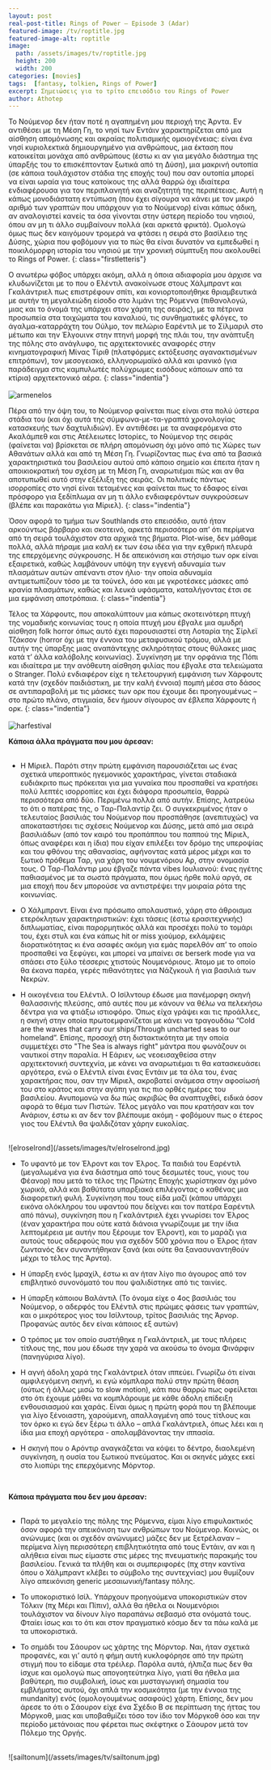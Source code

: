 ```yaml
---
layout: post
real-post-title: Rings of Power – Episode 3 (Adar)
featured-image: /tv/roptitle.jpg
featured-image-alt: roptitle
image:
  path: /assets/images/tv/roptitle.jpg
  height: 200
  width: 200
categories: [movies]
tags:  [fantasy, tolkien, Rings of Power]
excerpt: Σημειώσεις για το τρίτο επεισόδιο του Rings of Power
author: Athotep
---
```


Το Νούμενορ δεν ήταν ποτέ η αγαπημένη μου περιοχή της Άρντα. Εν αντιθέσει με τη Μέση Γη, το νησί των Εντάιν χαρακτηρίζεται από μια αίσθηση απομόνωσης και ακραίας πολιτισμικής ομοιογένειας: είναι ένα νησί κυριολεκτικά δημιουργημένο για ανθρώπους, μια έκταση που κατοικείται μονάχα από ανθρώπους (έστω κι αν για μεγάλο διάστημα της ύπαρξής του το επισκέπτονταν ξωτικά από τη Δύση), μια μακρινή ουτοπία (σε κάποια τουλάχιστον στάδια της εποχής του) που σαν ουτοπία μπορεί να είναι ωραία για τους κατοίκους της αλλά θαρρώ όχι ιδιαίτερα ενδιαφέρουσα για τον περιπλανητή και αναζητητή της περιπέτειας. Αυτή η κάπως μονοδιάστατη εντύπωση (που έχει σίγουρα να κάνει με τον μικρό αριθμό των γραπτών που υπάρχουν για το Νούμενορ) είναι κάπως άδικη, αν αναλογιστεί κανείς τα όσα γίνονται στην ύστερη περίοδο του νησιού, όπου αν μη τι άλλο συμβαίνουν πολλά (και αρκετά φρικτά). Ομολογώ όμως πως δεν καιγόμουν τρομερά να φτάσει η σειρά στο βασίλειο της Δύσης, χώρια που φοβόμουν για το πώς θα είναι δυνατόν να εμπεδωθεί η ποικιλόμορφη ιστορία του νησιού με την χρονική σύμπτυξη που ακολουθεί το Rings of Power.
{: class="firstletteris"}

Ο ανωτέρω φόβος υπάρχει ακόμη, αλλά η όποια αδιαφορία μου άρχισε να κλυδωνίζεται με το που ο Ελέντιλ ανακοίνωσε στους Χάλμπραντ και Γκαλάντριελ πως επιστρέφουν σπίτι, και κονιορτοποιήθηκε θριαμβευτικά με αυτήν τη μεγαλειώδη είσοδο στο λιμάνι της Ρόμεννα (πιθανολογώ, μιας και το όνομά της υπάρχει στον χάρτη της σειράς), με τα πέτρινα προσωπεία στα τοιχώματα του καναλιού, τις συνθηματικές φλόγες, το άγαλμα-καταρράχτη του Ούλμο, τον πελώριο Εαρέντιλ με το Σίλμαριλ στο μέτωπο και την Έλγουινκ στην πτηνή μορφή της πλάι του, την ανάπτυξη της πόλης στο ανάγλυφο, τις αρχιτεκτονικές αναφορές στην κινηματογραφική Μίνας Τίριθ (πλατφόρμες εκτόξευσης αγανακτισμένων επιτρόπων), τον μεσογειακό, ελληνορωμαϊκό αλλά και ιρανικό (για παράδειγμα στις καμπυλωτές πολύχρωμες εισόδους κάποιων από τα κτίρια) αρχιτεκτονικό αέρα.
{: class="indentia"}  
<br>
![armenelos](/assets/images/tv/armenelos.jpg) 
<br>

Πέρα από την όψη του, το Νούμενορ φαίνεται πως είναι στα πολύ ύστερα στάδια του (και όχι αυτά της σύμφωνα-με-τα-γραπτά χρονολογίας κατασκευής των δαχτυλιδιών). Εν αντιθέσει με τα αναφερόμενα στο Ακαλάμπεθ και στις Ατέλειωτες Ιστορίες, το Νούμενορ της σειράς (φαίνεται να) βρίσκεται σε πλήρη απομόνωση όχι μόνο από τις Χώρες των Αθανάτων αλλά και από τη Μέση Γη. Γνωρίζοντας πως ένα από τα βασικά χαρακτηριστικά του βασιλείου αυτού από κάποιο σημείο και έπειτα ήταν η αποικιοκρατική του σχέση με τη Μέση Γη, αναρωτιέμαι πώς και αν θα αποτυπωθεί αυτό στην εξέλιξη της σειράς. Οι πολιτικές πάντως ισορροπίες στο νησί είναι τεταμένες και φαίνεται πως το έδαφος είναι πρόσφορο για ξεδίπλωμα αν μη τι άλλο ενδιαφερόντων συγκρούσεων (βλέπε και παρακάτω για Μίριελ).
{: class="indentia"}

Όσον αφορά το τμήμα των Southlands στο επεισόδιο, αυτό ήταν αρκούντως βάρβαρο και σκοτεινό, αρκετά περισσότερο απ’ ότι περίμενα από τη σειρά τουλάχιστον στα αρχικά της βήματα. Plot-wise, δεν μάθαμε πολλά, αλλά πήραμε μια καλή εκ των έσω ιδέα για την εχθρική πλευρά της επερχόμενης σύγκρουσης. Η δε απεικόνιση και στήσιμο των ορκ είναι εξαιρετικά, καθώς λαμβάνουν υπόψη την εγγενή αδυναμία των πλασμάτων αυτών απέναντι στον ήλιο· την οποία αδυναμία αντιμετωπίζουν τόσο με τα τούνελ, όσο και με γκροτέσκες μάσκες από κρανία πλασμάτων, καθώς και λευκά υφάσματα, καταλήγοντας έτσι σε μια εμφάνιση αποτρόπαια.
{: class="indentia"}

Τέλος τα Χάρφουτς, που αποκαλύπτουν μια κάπως σκοτεινότερη πτυχή της νομαδικής κοινωνίας τους η οποία πτυχή μου έβγαλε μια αμυδρή αίσθηση folk horror όπως αυτό έχει παρουσιαστεί στη Λοταρία της Σίρλεϊ Τζάκσον (horror όχι με την έννοια του μεταφυσικού τρόμου, αλλά με αυτήν της ύπαρξης μιας αναπάντεχης σκληρότητας στους θύλακες μιας κατά τ’ άλλα καλόβολης κοινωνίας). Συγκίνηση με την ορφάνια της Πόπι και ιδιαίτερα με την ανόθευτη αίσθηση φιλίας που έβγαλε στα τελειώματα ο Stranger. Πολύ ενδιαφέρον είχε η τελετουργική εμφάνιση των Χάρφουτς κατά την (σχεδόν παιδιάστικη, με την καλή έννοια) πομπή μέσα στο δάσος σε αντιπαραβολή με τις μάσκες των ορκ που έχουμε δει προηγουμένως – στο πρώτο πλάνο, στιγμιαία, δεν ήμουν σίγουρος αν έβλεπα Χάρφουτς ή ορκ.
{: class="indentia"}  
<br>
![harfestival](/assets/images/tv/harfestival.jpg) 
<br>

**Κάποια άλλα πράγματα που μου άρεσαν:**  
<br>

* Η Μίριελ. Παρότι στην πρώτη εμφάνιση παρουσιάζεται ως ένας σχετικά υπεροπτικός ηγεμονικός χαρακτήρας, γίνεται σταδιακά ευδιάκριτο πως πρόκειται για μια γυναίκα που προσπαθεί να κρατήσει πολύ λεπτές ισορροπίες και έχει διάφορα προσωπεία, θαρρώ περισσότερα από δύο. Περιμένω πολλά από αυτήν. Επίσης, λατρεύω το ότι ο πατέρας της, ο Ταρ-Παλαντίρ ζει. Ο συγκεκριμένος ήταν ο τελευταίος βασιλιάς του Νούμενορ που προσπάθησε (ανεπιτυχώς) να αποκαταστήσει τις σχέσεις Νούμενορ και Δύσης, μετά από μια σειρά βασιλιάδων (από τον καιρό του προπάππου του παππού της Μίριελ, όπως αναφέρει και η ίδια) που είχαν επιλέξει τον δρόμο της υπεροψίας και του φθόνου της αθανασίας, αφήνοντας κατά μέρος μέχρι και το ξωτικό πρόθεμα Ταρ, για χάρη του νουμενόριου Αρ, στην ονομασία τους. Ο Ταρ-Παλάντιρ μου έβγαζε πάντα vibes Ιουλιανού: ένας ηγέτης παθιασμένος με τα σωστά πράγματα, που όμως ήρθε πολύ αργά, σε μια εποχή που δεν μπορούσε να αντιστρέψει την μοιραία ρότα της κοινωνίας.

* Ο Χάλμπραντ. Είναι ένα πρόσωπο απολαυστικό, χάρη στο άθροισμα ετερόκλητων χαρακτηριστικών: έχει τάσεις (έστω ερασιτεχνικής) διπλωματίας, είναι παρορμητικός αλλά και προσέχει πολύ το τομάρι του, έχει στυλ και ένα κάπως hit or miss χιούμορ, εκλάμψεις διορατικότητας κι ένα ασαφές ακόμη για εμάς παρελθόν απ’ το οποίο προσπαθεί να ξεφύγει, και μπορεί να μπαίνει σε berserk mode για να σπάσει στο ξύλο τέσσερις χτιστούς Νουμενόριους. Άτομο με το οποίο θα έκανα παρέα, γερές πιθανότητες για Νάζγκουλ ή για βασιλιά των Νεκρών.

* Η οικογένεια του Ελέντιλ. Ο Ισίλντουρ έδωσε μια πανέμορφη σκηνή θαλασσινής πλεύσης, από αυτές που με κάνουν να θέλω να πελεκήσω δέντρα για να φτιάξω ιστιοφόρο. Όπως είχα γράψει και τις προάλλες, η σκηνή στην οποία πρωτοεμφανίζεται με κάνει να τραγουδάω “Cold are the waves that carry our ships/Through uncharted seas to our homeland”. Επίσης, προσοχή στη διστακτικότητα με την οποία συμμετέχει στο "The Sea is always right" μάντρα που φωνάζουν οι ναυτικοί στην παραλία. Η Εάριεν, ως νεοεισαχθείσα στην αρχιτεκτονική συντεχνία, με κάνει να αναρωτιέμαι τι θα κατασκευάσει αργότερα, ενώ ο Ελέντιλ είναι ένας Εντάιν με τα όλα του, ένας χαρακτήρας που, σαν την Μίριελ, ακροβατεί ανάμεσα στην αφοσίωσή του στο κράτος και στην αγάπη για τις πιο ορθές ημέρες του βασιλείου. Ανυπομονώ να δω πώς ακριβώς θα αναπτυχθεί, ειδικά όσον αφορά το θέμα των Πιστών. Τέλος μεγάλο ναι που κρατήσαν και τον Ανάριον, έστω κι αν δεν τον βλέπουμε ακόμη - φοβόμουν πως ο έτερος γιος του Ελέντιλ θα ψαλδιζόταν χάρην ευκολίας.  
<br>
![elroselrond](/assets/images/tv/elroselrond.jpg) 
<br>

* Το υφαντό με τον Έλροντ και τον Έλρος. Τα παιδιά του Εαρέντιλ (μεγαλωμένα για ένα διάστημα από τους δεσμωτές τους, γιους του Φέανορ) που μετά το τέλος της Πρώτης Εποχής χωρίστηκαν όχι μόνο χωρικά, αλλά και βαθύτατα υπαρξιακά επιλέγοντας ο καθένας μια διαφορετική φυλή. Συγκίνηση που τους είδα μαζί (κάπου υπάρχει εικόνα ολόκληρου του υφαντού που δείχνει και τον πατέρα Εαρέντιλ από πάνω), συγκίνηση που η Γκαλάντριελ έχει γνωρίσει τον Έλρος (έναν χαρακτήρα που ούτε κατά διάνοια γνωρίζουμε με την ίδια λεπτομέρεια με αυτήν που ξέρουμε τον Έλροντ), και το μαράζι για αυτούς τους αδερφούς που για σχεδόν 500 χρόνια που ο Έλρος ήταν ζωντανός δεν συναντήθηκαν ξανά (και ούτε θα ξανασυναντηθούν μέχρι το τέλος της Άρντα).

* Η ύπαρξη ενός Ιμραχίλ, έστω κι αν ήταν λίγο πιο άγουρος από τον επιβλητικό συνονόματό του που ψαλιδίστηκε από τις ταινίες.

* Η ύπαρξη κάποιου Βαλάντιλ (Το όνομα είχε ο 4ος βασιλιάς του Νούμενορ, ο αδερφός του Ελέντιλ στις πρώιμες φάσεις των γραπτών, και ο μικρότερος γιος του Ισίλντουρ, τρίτος βασιλιάς της Άρνορ. Προφανώς αυτός δεν είναι κάποιος εξ αυτών)

* Ο τρόπος με τον οποίο συστήθηκε η Γκαλάντριελ, με τους πλήρεις τίτλους της, που μου έδωσε την χαρά να ακούσω το όνομα Φινάρφιν (πανηγύρισα λίγο).

* Η αγνή άδολη χαρά της Γκαλάντριελ όταν ιππεύει. Γνωρίζω ότι είναι αμφιλεγόμενη σκηνή, κι εγώ κόμπλαρα πολύ στην πρώτη θέαση (ούτως ή άλλως μισώ το slow motion), κάτι που θαρρώ πως οφείλεται στο ότι έχουμε μάθει να κομπλάρουμε με κάθε άδολη επίδειξη ενθουσιασμού και χαράς. Είναι όμως η πρώτη φορά που τη βλέπουμε για λίγο ξένοιαστη, χαρούμενη, απαλλαγμένη από τους τίτλους και τον όρκο κι εγώ δεν ξέρω τι άλλο – απλά Γκαλάντριελ, όπως λέει και η ίδια μια εποχή αργότερα - απολαμβάνοντας την ιππασία.

* Η σκηνή που ο Αρόντιρ αναγκάζεται να κόψει το δέντρο, διαολεμένη συγκίνηση, η ουσία του ξωτικού πνεύματος. Και οι σκηνές μάχες εκεί στο λιοπύρι της επερχόμενης Μόρντορ.  
<br>

**Κάποια πράγματα που δεν μου άρεσαν:**  
<br>

* Παρά το μεγαλείο της πόλης της Ρόμεννα, είμαι λίγο επιφυλακτικός όσον αφορά την απεικόνιση των ανθρώπων του Νούμενορ. Κοινώς, οι ανώνυμες (και οι σχεδόν ανώνυμες) μάζες δεν με ξετρέλαναν – περίμενα λίγη περισσότερη επιβλητικότητα από τους Εντάιν, αν και η αλήθεια είναι πως είμαστε στις μέρες της πνευματικής παρακμής του βασιλείου. Γενικά τα πλήθη και οι συμπεριφορές (πχ στην καντίνα όπου ο Χάλμπραντ κλέβει το σύμβολο της συντεχνίας) μου θυμίζουν λίγο απεικόνιση generic μεσαιωνική/fantasy πόλης.

* Το υποκοριστικό Ισίλ. Υπάρχουν προηγούμενα υποκοριστικών στον Τόλκιν (πχ Μέρι και Πίπιν), αλλά θα ήθελα οι Νουμενόριοι τουλάχιστον να δίνουν λίγο παραπάνω σεβασμό στα ονόματά τους. Φταίει ίσως και το ότι και στον πραγματικό κόσμο δεν τα πάω καλά με τα υποκοριστικά.

* Το σημάδι του Σάουρον ως χάρτης της Μόρντορ. Ναι, ήταν σχετικά προφανές, και γι’ αυτό η φήμη αυτή κυκλοφόρησε από την πρώτη στιγμή που το είδαμε στα τρέιλερ. Παρόλα αυτά, ήλπιζα πως δεν θα ίσχυε και ομολογώ πως απογοητεύτηκα λίγο, γιατί θα ήθελα μια βαθύτερη, πιο συμβολική, ίσως και μυσταγωγική σημασία του εμβλήματος αυτού, όχι απλά την κοσμικότητα (με την έννοια της mundanity) ενός (ομολογουμένως ασαφούς) χάρτη. Επίσης, δεν μου άρεσε το ότι ο Σάουρον είχε ένα Σχέδιο Β σε περίπτωση της ήττας του Μόργκοθ, μιας και υποβαθμίζει τόσο τον ίδιο τον Μόργκοθ όσο και την περίοδο μετάνοιας που φέρεται πως σκέφτηκε ο Σάουρον μετά τον Πόλεμο της Οργής.  
<br>
![sailtonum](/assets/images/tv/sailtonum.jpg)